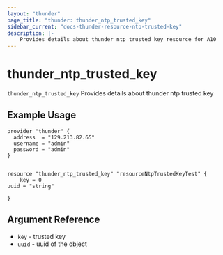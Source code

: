 ```yaml
---
layout: "thunder"
page_title: "thunder: thunder_ntp_trusted_key"
sidebar_current: "docs-thunder-resource-ntp-trusted-key"
description: |-
	Provides details about thunder ntp trusted key resource for A10
---
```


# thunder\_ntp\_trusted\_key

`thunder_ntp_trusted_key` Provides details about thunder ntp trusted key
## Example Usage


```hcl
provider "thunder" {
  address  = "129.213.82.65"
  username = "admin"
  password = "admin"
}


resource "thunder_ntp_trusted_key" "resourceNtpTrustedKeyTest" {
	key = 0
uuid = "string"
 
}

```

## Argument Reference

* `key` - trusted key
* `uuid` - uuid of the object

